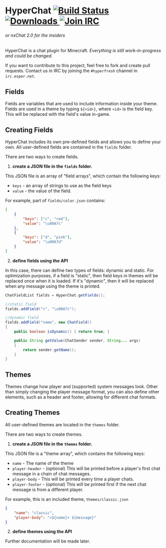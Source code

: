 HyperChat [ ![Build Status][build-badge] ][build] [ ![Downloads][dl-badge] ][dl] [ ![Join IRC][irc-badge] ][irc]
===
###### or nxChat 2.0 for the insiders

HyperChat is a chat plugin for Minecraft.
*Everything is still work-in-progress and could be changed.*

If you want to contribute to this project, feel free to fork and create pull requests.
Contact us in IRC by joining the `#hyperfresh` channel in `irc.esper.net`.

Fields
------
Fields are variables that are used to include information inside your theme.
Fields are used in a theme by typing `${<id>}`, where `<id>` is the field key.
This will be replaced with the field's value in-game.

Creating Fields
------
HyperChat includes its own pre-defined fields and allows you to define your own.
All user-defined fields are contained in the `fields` folder.

There are two ways to create fields.

1) **create a JSON file in the `fields` folder.**

This JSON file is an array of "field arrays", which contain the following keys:
 - `keys` - an array of strings to use as the field keys
 - `value` - the value of the field.

For example, part of `fields/color.json` contains:
```json
[
	{
		"keys": ["c", "red"],
		"value": "\u00A7c"
	},
	{
		"keys": ["d", "pink"],
		"value": "\u00A7d"
	}
]
```

2) **define fields using the API**

In this case, there can define two types of fields: dynamic and static.
For optimization purposes, if a field is "static", then field keys in themes will be replaced once when it is loaded. If it's "dynamic", then it will be replaced when any message using the theme is printed.

```java
ChatFieldList fields = HyperChat.getFields();

//static field
fields.addField("c", "\u00A7c");

//dynamic field
fields.addField("name", new ChatField()
{
	public boolean isDynamic() { return true; }

	public String getValue(ChatSender sender, String... args)
	{
		return sender.getName();
	}
}
```

Themes
------
Themes change how player and (supported) system messages look.
Other than simply changing the player message format, you can also define other elements, such as a header and footer, allowing for different chat formats.

Creating Themes
------
All user-defined themes are located in the `themes` folder.

There are two ways to create themes.

1) **create a JSON file in the `themes` folder.**

This JSON file is a "theme array", which contains the following keys:
 - `name` - The name of the theme
 - `player-header` - (optional) This will be printed before a player's first chat message in a chain of chat messages.
 - `player-body` - This will be printed every time a player chats.
 - `player-footer` - (optional) This will be printed first if the next chat message is from a different player.

For example, this is an included theme, `themes/classic.json`
```json
{
	"name": "classic",
	"player-body": "<${name}> ${message}"
}
```

2) **define themes using the API**

Further documentation will be made later.

[build-badge]: https://img.shields.io/travis/hyperfresh/mc-hyperchat.svg?style=flat-square

[build]: https://travis-ci.org/hyperfresh/mc-hyperchat

[dl-badge]: https://img.shields.io/github/downloads/hyperfresh/mc-hyperchat/latest/total.svg?style=flat-square

[dl]: https://github.com/hyperfresh/mc-hyperchat/releases/latest

[irc-badge]: https://img.shields.io/badge/irc-join%20chat-brightgreen.svg

[irc]: https://webchat.esper.net/?channels=hyperfresh

